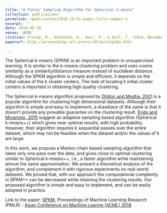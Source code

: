 ```yaml
---
title: "A Faster Sampling Algorithm for Spherical k-means"
collection: publications
permalink: /publication/2018-10-01-paper-title-number-3
excerpt: ''
date: 2018-05-10
venue: 'ACML'
citation: Pratap, R., Deshmukh, A., Nair, P., & Dutt, T. (2018, November). A Faster Sampling Algorithm for Spherical $k$-means. In Asian Conference on Machine Learning (pp. 343-358).
paperurl: http://proceedings.mlr.press/v95/pratap18a.html

---
```

The Spherical k-means (SPKM) is an important problem in unsupervised learning. It is similar to the k-means clustering problem and uses cosine similarity as a similarity/distance measure instead of euclidean distance. Although the SPKM algorithm is simple and efficient, it depends on the initial values of the k cluster centers. The task of locating k initial cluster centers is important in obtaining high quality clustering. 

The Spherical k-means algorithm proposed by [Dhillon and Modha, 2001](https://doi.org/10.1023/A:1007612920971) is a popular algorithm for clustering high dimensional datasets. Although their algorithm is simple and easy to implement, a drawback of the same is that it doesn’t provide any provable guarantee on the clustering result. [Endo and Miyamoto, 2015](https://doi.org/10.1007/978-3-319-23240-9_9) suggest an adaptive sampling based algorithm (Spherical k-means++) which gives near optimal results, with high probability. However, their algorithm requires k sequential passes over the entire dataset, which may not be feasible when the dataset and/or the values of k are large. 

In this work, we propose a Markov chain based sampling algorithm that takes only one pass over the data, and gives close to optimal clustering similar to Spherical k-means++, i.e., a faster algorithm while maintaining almost the same approximation. We present a theoretical analysis of the algorithm, and complement it with rigorous experiments on real-world datasets. We proved that, with our approach the computational complexity in SPKM++ can be decreased while retaining the clustering results. Our proposed algorithm is simple and easy to implement, and can be easily adopted in practice.

Link to the paper: [SPKM](http://proceedings.mlr.press/v95/pratap18a.html), Proceedings of Machine Learning Research (PMLR) - [Asian Conference on Machine Learnig (ACML) 2018](http://www.acml-conf.org/2018/).


